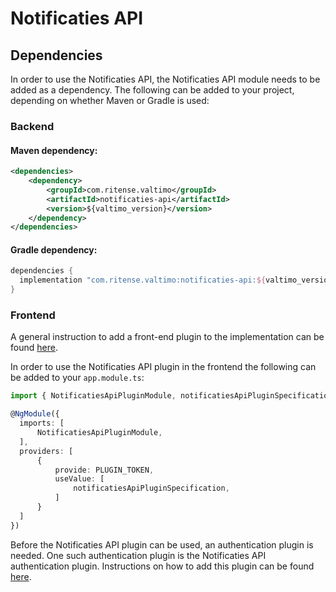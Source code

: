 # Notificaties API

## Dependencies

In order to use the Notificaties API, the Notificaties API module needs to be added as a dependency. The
following can be added to your project, depending on whether Maven or Gradle is used:

### Backend

#### Maven dependency:
```xml
<dependencies>
    <dependency>
        <groupId>com.ritense.valtimo</groupId>
        <artifactId>notificaties-api</artifactId>
        <version>${valtimo_version}</version>
    </dependency>
</dependencies>
```

#### Gradle dependency:
```groovy
dependencies {
  implementation "com.ritense.valtimo:notificaties-api:${valtimo_version}"
}
```

### Frontend

A general instruction to add a front-end plugin to the implementation can be
found [here](../core/plugin.md#adding-a-front-end-plugin-to-the-implementation).

In order to use the Notificaties API plugin in the frontend the following can be added to your `app.module.ts`:

```typescript
import { NotificatiesApiPluginModule, notificatiesApiPluginSpecification } from '@valtimo/plugin';

@NgModule({
  imports: [
      NotificatiesApiPluginModule,
  ],
  providers: [
      {
          provide: PLUGIN_TOKEN,
          useValue: [
              notificatiesApiPluginSpecification,
          ]
      }
  ]
})
```

Before the Notificaties API plugin can be used, an authentication plugin is needed. One such authentication plugin
is the Notificaties API authentication plugin. Instructions on how to add this plugin can be
found [here](notificaties-api-authentication.md).
